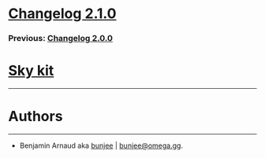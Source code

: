 # [Changelog 2.1.0](https://omega.gg/Sky/changes/2.1.0.html)

### Previous: [Changelog 2.0.0](2.0.0.html)

# [Sky kit](https://omega.gg/Sky)
---

# Authors
---

- Benjamin Arnaud aka [bunjee](https://bunjee.me) | <bunjee@omega.gg>.
